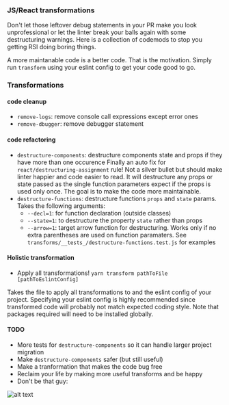 ### JS/React transformations 
Don't let those leftover debug statements in your PR make you look unprofessional or let the linter break your balls again 
with some destructuring warnings. Here is a collection of codemods to stop you getting RSI doing boring things.

A more maintanable code is a better code. That is the motivation. Simply run `transform` using your eslint config to get 
 your code good to go.
 
### Transformations

#### code cleanup
- `remove-logs`: remove console call expressions except error ones
- `remove-dbugger`: remove debugger statement

#### code refactoring

- `destructure-components`: destructure components state and props if they have more than one occurence
Finally an auto fix for `react/destructuring-assignment` rule! Not a silver bullet but should make linter happier
and code easier to read.
It will destructure any props or state passed as the single function parameters expect if the props is used only once.
The goal is to make the code more maintainable.
- `destructure-functions`: destructure functions `props` and `state` params. Takes the following arguments:
  - `--decl=1`: for function declaration (outside classes)
  - `--state=1`: to destructure the property `state` rather than props
  - `--arrow=1`: target arrow function for destructuring. Works only if no extra parentheses are used on function paramaters.
See `transforms/__tests_/destructure-functions.test.js` for examples

#### Holistic transformation
- Apply all transformations! `yarn transform pathToFile [pathToEslintConfig]`

Takes the file to apply all transformations to and the eslint config of your project.
Specifying your eslint config is highly recommended since transformed code will probably not match expected coding style. Note that
packages required will need to be installed globally.

#### TODO
- More tests for `destructure-components` so it can handle larger project migration
- Make `destructure-components` safer (but still useful)
- Make a tranformation that makes the code bug free
- Reclaim your life by making more useful transforms and be happy
- Don't be that guy:

![alt text](https://quotesaga-img.s3.amazonaws.com/quote/QS_f8e7407af906410e8edd8d320d0f795c.jpg)
 

